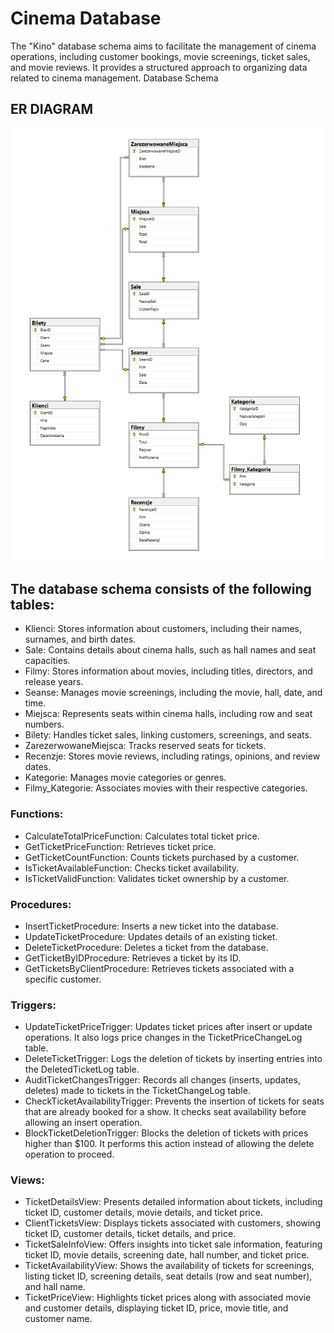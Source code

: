 # Cinema Database

The "Kino" database schema aims to facilitate the management of cinema operations, including customer bookings, movie screenings, ticket sales, and movie reviews. It provides a structured approach to organizing data related to cinema management.
Database Schema

## ER DIAGRAM
![alt text](https://github.com/j3drzejo/Cinema-DB/blob/main/er.PNG)

## The database schema consists of the following tables:

- Klienci: Stores information about customers, including their names, surnames, and birth dates.
- Sale: Contains details about cinema halls, such as hall names and seat capacities.
- Filmy: Stores information about movies, including titles, directors, and release years.
- Seanse: Manages movie screenings, including the movie, hall, date, and time.
- Miejsca: Represents seats within cinema halls, including row and seat numbers.
- Bilety: Handles ticket sales, linking customers, screenings, and seats.
- ZarezerwowaneMiejsca: Tracks reserved seats for tickets.
- Recenzje: Stores movie reviews, including ratings, opinions, and review dates.
- Kategorie: Manages movie categories or genres.
- Filmy_Kategorie: Associates movies with their respective categories.

### Functions:
- CalculateTotalPriceFunction: Calculates total ticket price.
- GetTicketPriceFunction: Retrieves ticket price.
- GetTicketCountFunction: Counts tickets purchased by a customer.
- IsTicketAvailableFunction: Checks ticket availability.
- IsTicketValidFunction: Validates ticket ownership by a customer.

### Procedures:
- InsertTicketProcedure: Inserts a new ticket into the database.
- UpdateTicketProcedure: Updates details of an existing ticket.
- DeleteTicketProcedure: Deletes a ticket from the database.
- GetTicketByIDProcedure: Retrieves a ticket by its ID.
- GetTicketsByClientProcedure: Retrieves tickets associated with a specific customer.

### Triggers:
- UpdateTicketPriceTrigger: Updates ticket prices after insert or update operations. It also logs price changes in the TicketPriceChangeLog table.
- DeleteTicketTrigger: Logs the deletion of tickets by inserting entries into the DeletedTicketLog table.
- AuditTicketChangesTrigger: Records all changes (inserts, updates, deletes) made to tickets in the TicketChangeLog table.
- CheckTicketAvailabilityTrigger: Prevents the insertion of tickets for seats that are already booked for a show. It checks seat availability before allowing an insert operation.
- BlockTicketDeletionTrigger: Blocks the deletion of tickets with prices higher than $100. It performs this action instead of allowing the delete operation to proceed.

### Views:
- TicketDetailsView: Presents detailed information about tickets, including ticket ID, customer details, movie details, and ticket price.
- ClientTicketsView: Displays tickets associated with customers, showing ticket ID, customer details, ticket details, and price.
- TicketSaleInfoView: Offers insights into ticket sale information, featuring ticket ID, movie details, screening date, hall number, and ticket price.
- TicketAvailabilityView: Shows the availability of tickets for screenings, listing ticket ID, screening details, seat details (row and seat number), and hall name.
- TicketPriceView: Highlights ticket prices along with associated movie and customer details, displaying ticket ID, price, movie title, and customer name.

